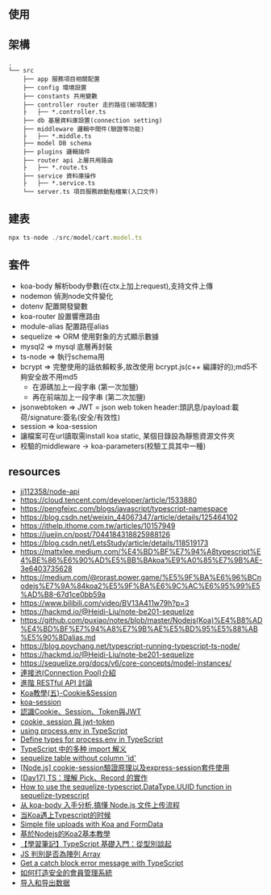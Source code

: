 
## 使用

## 架構
```text
.
└── src
    ├── app 服務項目相關配置
    ├── config 環境設置
    ├── constants 共用變數
    ├── controller router 走的路徑(細項配置)
    ├   ├── *.controller.ts
    ├── db 基層資料庫設置(connection setting)
    ├── middleware 邏輯中間件(驗證等功能)
    ├   ├── *.middle.ts
    ├── model DB schema
    ├── plugins 邏輯插件
    ├── router api 上層共用路由
    ├   ├── *.route.ts
    ├── service 資料庫操作
    ├   ├── *.service.ts
    └── server.ts 項目服務啟動點檔案(入口文件)
```

## 建表
```javascript
npx ts-node ./src/model/cart.model.ts
```

## 套件
* koa-body 解析body參數(在ctx上加上request),支持文件上傳
* nodemon 偵測node文件變化
* dotenv 配置開發變數
* koa-router 設置響應路由
* module-alias 配置路徑alias
* sequelize => ORM 使用對象的方式顯示數據
* mysql2 => mysql 底層再封裝
* ts-node => 執行schema用
* bcrypt => 完整使用的話依賴較多,故改使用 bcrypt.js(c++ 編譯好的);md5不夠安全故不用md5
    * 在源碼加上一段字串 (第一次加鹽)
    * 再在前端加上一段字串 (第二次加鹽)
* jsonwebtoken => JWT = json web token  header:頭訊息/payload:載荷/signature:簽名(安全/有效性)
* session => koa-session
* 讓檔案可在url讀取需install koa static, 某個目錄設為靜態資源文件夾
* 校驗的middleware -> koa-parameters(校驗工具其中一種)

## resources
* [jj112358/node-api](https://github.com/jj112358/node-api)
* https://cloud.tencent.com/developer/article/1533880
* https://pengfeixc.com/blogs/javascript/typescript-namespace
* https://blog.csdn.net/weixin_44067347/article/details/125464102
* https://ithelp.ithome.com.tw/articles/10157949
* https://juejin.cn/post/7044184318825988126
* https://blog.csdn.net/LetsStudy/article/details/118519173
* https://mattxlee.medium.com/%E4%BD%BF%E7%94%A8typescript%E4%BE%86%E6%90%AD%E5%BB%BAkoa%E9%A0%85%E7%9B%AE-3e6403735628
* https://medium.com/@rorast.power.game/%E5%9F%BA%E6%96%BCnodejs%E7%9A%84koa2%E5%9F%BA%E6%9C%AC%E6%95%99%E5%AD%B8-67d1ce0bb59a
* https://www.bilibili.com/video/BV13A411w79h?p=3
* https://hackmd.io/@Heidi-Liu/note-be201-sequelize
* https://github.com/puxiao/notes/blob/master/Nodejs(Koa)%E4%B8%AD%E4%BD%BF%E7%94%A8%E7%9B%AE%E5%BD%95%E5%88%AB%E5%90%8Dalias.md
* https://blog.poychang.net/typescript-running-typescript-ts-node/
* https://hackmd.io/@Heidi-Liu/note-be201-sequelize
* https://sequelize.org/docs/v6/core-concepts/model-instances/
* [連接池(Connection Pool)介紹](http://peggg327.blogspot.com/2014/11/connection-pool.html)
* [進階 RESTful API 討論](https://ithelp.ithome.com.tw/articles/10224134)
* [Koa教學(五)-Cookie&Session](https://kerol2r20.github.io/post/2017-11-07-koa-cookie--session/)
* [koa-session](https://www.npmjs.com/package/koa-session)
* [認識Cookie、Session、Token與JWT](https://blog.yyisyou.tw/5d272c64/)
* [cookie, session 與 jwt-token](https://medium.com/@paulyang1234/cookie-session-%E8%88%87-jwt-token-%E5%AE%89%E5%85%A8%E6%80%A7%E5%95%8F%E9%A1%8C-8945a8a579ac)
* [using process.env in TypeScript](https://stackoverflow.com/questions/45194598/using-process-env-in-typescript)
* [Define types for process.env in TypeScript](https://bobbyhadz.com/blog/typescript-process-env-type)
* [TypeScript 中的多种 import 解义](https://juejin.cn/post/6844903781314854926)
* [sequelize table without column 'id'](https://stackoverflow.com/questions/29233896/sequelize-table-without-column-id)
* [[Node.js] cookie-session驗證原理以及express-session套件使用](https://medium.com/johnny%E7%9A%84%E8%BD%89%E8%81%B7%E5%B7%A5%E7%A8%8B%E5%B8%AB%E7%AD%86%E8%A8%98/node-js-cookie-session%E9%A9%97%E8%AD%89%E5%8E%9F%E7%90%86%E4%BB%A5%E5%8F%8Aexpress-session%E5%A5%97%E4%BB%B6%E4%BD%BF%E7%94%A8-aeafa386837e)
* [[Day17] TS：理解 Pick、Record 的實作](https://pjchender.dev/ironman-2021/ironman-2021-day17/)
* [How to use the sequelize-typescript.DataType.UUID function in sequelize-typescript](https://snyk.io/advisor/npm-package/sequelize-typescript/functions/sequelize-typescript.DataType.UUID)
* [从 koa-body 入手分析,搞懂 Node.js 文件上传流程](https://juejin.cn/post/6997060777462988837)
* [当Koa遇上Typescript的时候](https://webcache.googleusercontent.com/search?q=cache:GgBbCSVOUDwJ:https://zhuanlan.zhihu.com/p/80357726&cd=8&hl=zh-TW&ct=clnk&gl=tw)
* [Simple file uploads with Koa and FormData](https://medium.com/@stephenjwatkins/from-the-browser-to-s3-1798c13d1ee3)
* [基於Nodejs的Koa2基本教學](https://medium.com/@rorast.power.game/%E5%9F%BA%E6%96%BCnodejs%E7%9A%84koa2%E5%9F%BA%E6%9C%AC%E6%95%99%E5%AD%B8-67d1ce0bb59a)
* [【學習筆記】TypeScript 基礎入門：從型別談起](https://hackmd.io/@Heidi-Liu/typescript#%E5%9E%8B%E5%88%A5%E8%A8%BB%E8%A7%A3-Type-annotation)
* [JS 判別是否為陣列 Array](https://ithelp.ithome.com.tw/articles/10219475)
* [Get a catch block error message with TypeScript](https://kentcdodds.com/blog/get-a-catch-block-error-message-with-typescript)
* [如何打造安全的會員管理系統](https://medium.com/@xyz030206/%E5%A6%82%E4%BD%95%E7%B0%A1%E5%96%AE%E5%9C%B0%E6%89%93%E9%80%A0%E5%AE%89%E5%85%A8%E7%9A%84%E6%9C%83%E5%93%A1%E7%AE%A1%E7%90%86%E7%B3%BB%E7%B5%B1-97c92c74cb0b)
* [导入和导出数据](https://postman.org.cn/getting-started/importing-and-exporting-data/)
